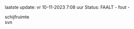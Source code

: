 laatste update: 
vr 10-11-2023  7:08   uur 
Status: FAALT - fout - 
<div class="service Y">schijfruimte</div><div class="service R">svn</div>